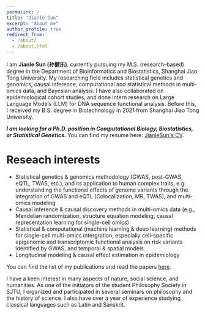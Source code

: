 ```yaml
---
permalink: /
title: "Jianle Sun"
excerpt: "About me"
author_profile: true
redirect_from: 
  - /about/
  - /about.html
---
```


I am **Jianle Sun (孙健乐)**, currently pursuing my M.S. (research-based) degree in the Department of Bioinformatics and Biostatistics, Shanghai Jiao Tong University. My researching field includes statistical genetics and genomics, causal inference, computational and statistical methods in multi-omics data, and Bayesian analysis. I have also collaborated on epidemiological cohort studies, and done intern research on Large Language Models (LLM) for DNA sequence functional analysis. Before this, I received my B.S. degree in Biotechnology in 2021 from Shanghai Jiao Tong University. 

***I am looking for a Ph.D. position in Computational Biology, Biostatistics, or Statistical Genetics.*** You can find my resume here: [JianleSun's CV](../files/CV_JianleSun.pdf).

Reseach interests
======
* Statistical genetics & genomics methodology (GWAS, post-GWAS, eQTL, TWAS, etc.), and its application to human complex traits, e.g. understanding the functional effects of genome variants through the integration of GWAS and eQTL (Colocalization, MR, TWAS), and multi-omics modeling <br>
* Causal inference & causal discovery methods in multi-omics data (e.g., Mendelian randomization, structure equation modeling, causal representation learning for single-cell omics) <br>
* Statistical & computational (machine learning & deep learning) methods for single-cell multi-omics intergration, especially cell-specific epigenomic and transcriptomic functional analysis on risk variants identified by GWAS, and temporal & spatial models <br>
* Longitudinal modeling & causal effect estimation in epidemiology

You can find the list of my publications and read the papers [here](https://sjl-sjtu.github.io/publications/).

I have a keen interest in many aspects of nature, social science, and humanities. As one of the initiators of the student Philosophy Society in SJTU, I organized and participated in several seminars on philosophy and the history of science. I also have over a year of experience studying classical languages such as Latin and Sanskrit.

